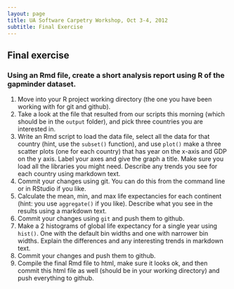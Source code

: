 ```yaml
---
layout: page
title: UA Software Carpetry Workshop, Oct 3-4, 2012
subtitle: Final Exercise
---
```


## Final exercise

### Using an Rmd file, create a short analysis report using R of the gapminder dataset.

1. Move into your R project working directory (the one you have been working with for git and github).
2. Take a look at the file that resulted from our scripts this morning (which should be in the `output` folder), and pick three countries you are interested in.
3. Write an Rmd script to load the data file, select all the data for that country (hint, use the `subset()` function), and use `plot()` make a three scatter plots (one for each country) that has year on the x-axis and GDP on the y axis. Label your axes and give the graph a title. Make sure you load all the libraries you might need. Describe any trends you see for each country using markdown text.
4. Commit your changes using git.  You can do this from the command line or in RStudio if you like.
5. Calculate the mean, min, and max life expectancies for each continent (hint: you use `aggregate()` if you like). Describe what you see in the results using a markdown text.
6. Commit your changes using `git` and push them to github.
7. Make a 2 histograms of global life expectancy for a single year using `hist()`.  One with the default bin widths and one with narrower bin widths. Explain the differences and any interesting trends in markdown text.
8. Commit your changes and push them to github.
9. Compile the final Rmd file to html, make sure it looks ok, and then commit this html file as well (should be in your working directory) and push everything to github.


